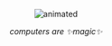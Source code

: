 <p align="center">
  <img src="https://files.catbox.moe/yyaug8.gif" alt="animated" />
</p>
<p align="center"><i>computers are ✨magic✨</i></p>
